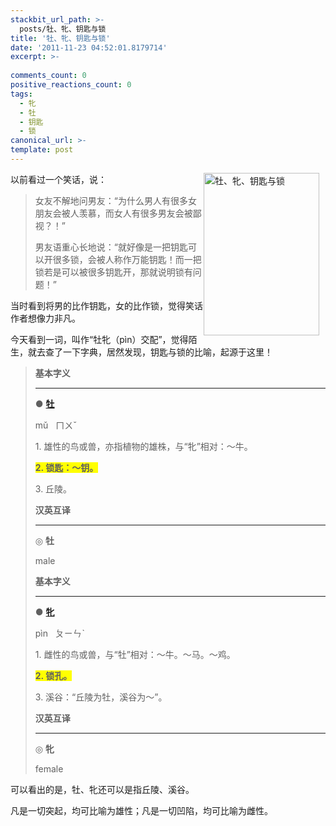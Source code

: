 ```yaml
---
stackbit_url_path: >-
  posts/牡、牝、钥匙与锁
title: '牡、牝、钥匙与锁'
date: '2011-11-23 04:52:01.8179714'
excerpt: >-
  
comments_count: 0
positive_reactions_count: 0
tags: 
  - 牝
  - 牡
  - 钥匙
  - 锁
canonical_url: >-
template: post
---
```

<p><a href="http://www.zizhujy.com/blog/image.axd?picture=image_170.png"><img style="background-image: none; border-bottom: 0px; border-left: 0px; margin: 0px 10px 0px 0px; padding-left: 0px; padding-right: 0px; display: inline; float: right; border-top: 0px; border-right: 0px; padding-top: 0px" title="牡、牝、钥匙与锁" border="0" alt="牡、牝、钥匙与锁" align="right" src="http://www.zizhujy.com/blog/image.axd?picture=image_thumb_158.png" width="185" height="260" /></a>以前看过一个笑话，说：</p>  <blockquote>   <p>女友不解地问男友：“为什么男人有很多女朋友会被人羡慕，而女人有很多男友会被鄙视？！”</p>    <p>男友语重心长地说：“就好像是一把钥匙可以开很多锁，会被人称作万能钥匙！而一把锁若是可以被很多钥匙开，那就说明锁有问题！”</p> </blockquote>  <p>当时看到将男的比作钥匙，女的比作锁，觉得笑话作者想像力非凡。</p>  <p>今天看到一词，叫作“牡牝（pìn）交配”，觉得陌生，就去查了一下字典，居然发现，钥匙与锁的比喻，起源于这里！</p>  <blockquote>   <p><strong>基本字义</strong></p>    <hr />    <p>● <strong><a href="http://zdic.net/zd/zi/ZdicE7Zdic89ZdicA1.htm" target="_blank">牡</a></strong></p>    <p>mǔ&#160;&#160; ㄇㄨˇ</p>    <p> 1. 雄性的鸟或兽，亦指植物的雄株，与“牝”相对：～牛。</p>    <p><strong><font style="background-color: #ffff00"> 2. 锁匙：～钥。</font></strong></p>    <p> 3. 丘陵。</p>    <p><strong>汉英互译</strong></p>    <hr />    <p>◎ <strong>牡</strong></p>    <p>male</p>    <p><strong>基本字义</strong></p>    <hr />    <p>● <strong><a href="http://www.zdic.net/zd/zi/ZdicE7Zdic89Zdic9D.htm" target="_blank">牝</a></strong></p>    <p>pìn&#160;&#160; ㄆㄧㄣˋ</p>    <p> 1. 雌性的鸟或兽，与“牡”相对：～牛。～马。～鸡。</p>    <p> <strong><font style="background-color: #ffff00">2. 锁孔。</font></strong></p>    <p> 3. 溪谷：“丘陵为牡，溪谷为～”。</p>    <p><strong>汉英互译</strong></p>    <hr />    <p>◎ <strong>牝</strong></p>    <p>female</p> </blockquote>  <p>可以看出的是，牡、牝还可以是指丘陵、溪谷。</p>  <p>凡是一切突起，均可比喻为雄性；凡是一切凹陷，均可比喻为雌性。</p>